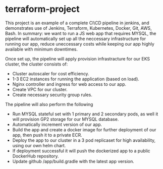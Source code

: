 # terraform-project

This project is an example of a complete CI\CD pipeline in jenkins, and demonstrates use of Jenkins, Terraform, Kubernetes, Docker, Git, AWS, Bash.
In summary: we want to run a JS web app that requires MYSQL, the pipeline will automatically set up all the neccessary infrastructure for running our app,
reduce uneccessary costs while keeping our app highly available with minimum downtimes.

Once set up, the pipeline will apply provision infrastracture for our EKS cluster, the cluster consists of:
 - Cluster autoscaler for cost efficiency. 
 - 1-3 EC2 instances for running the application (based on load).
 - Nginx controller and ingress for web access to our app. 
 - Create VPC for our cluster.
 - Create necessary security group rules.

The pipeline will also perform the following
 - Run MYSQL stateful set with 1 primary and 2 secondary pods, as well it will provision GP2 storage for our MYSQL database.
 - Automatically increment version of our app.
 - Build the app and create a docker image for further deployment of our app, then push it to a private ECR.
 - Deploy the app to our cluster in a 3 pod replicaset for high availability, using our own helm chart.
 - If deployment successful it will push the dockerized app to a public DockerHub repository.
 - Update github /app/build.gradle with the latest app version.
 
 
 
